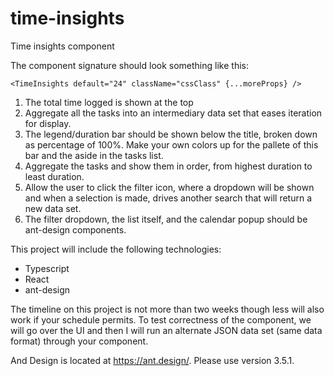 # time-insights
Time insights component

The component signature should look something like this:

`<TimeInsights default="24" className="cssClass" {...moreProps} />`

1) The total time logged is shown at the top
2) Aggregate all the tasks into an intermediary data set that eases iteration for display.
3) The legend/duration bar should be shown below the title, broken down as percentage of 100%.  Make your own colors up for the pallete of this bar and the aside in the tasks list.
4) Aggregate the tasks and show them in order, from highest duration to least duration.
5) Allow the user to click the filter icon, where a dropdown will be shown and when a selection is made, drives another search that will return a new data set.
6) The filter dropdown, the list itself, and the calendar popup should be ant-design components.

This project will include the following technologies:

* Typescript
* React
* ant-design

The timeline on this project is not more than two weeks though less will also work if your schedule permits.  To test correctness of the component, we will go over the UI and then I will run an alternate JSON data set (same data format) through your component.

And Design is located at https://ant.design/.  Please use version 3.5.1.
